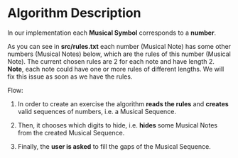 
# Algorithm Description

In our implementation each **Musical Symbol** corresponds to a **number**. 

As you can see in **src/rules.txt** each number (Musical Note) has some other numbers (Musical Notes) below, which are the rules of this number (Musical Note). The current chosen rules are 2 for each note and have length 2. 
**Note**, each note could have one or more rules of different lengths. We will fix this issue as soon as we have the rules.


Flow:
1. In order to create an exercise the algorithm **reads the rules** and **creates** valid sequences of numbers, i.e. a Musical Sequence.

1. Then, it chooses which digits to hide, i.e. **hides** some Musical Notes from the created Musical Sequence.

1. Finally, the **user is asked** to fill the gaps of the Musical Sequence.





